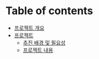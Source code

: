 # Table of contents

* [프로젝트 개요](README.md)
* [프로젝트](undefined/README.md)
  * [추진 배경 및 필요성](undefined/undefined-1.md)
  * [프로젝트 내용](undefined/undefined.md)

